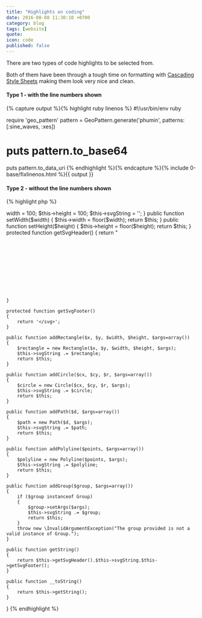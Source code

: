 ```yaml
---
title: "Highlights on coding"
date: 2016-08-08 11:30:10 +0700
category: blog
tags: [website]
quote:
icon: code
published: false
---
```


There are two types of code highlights to be selected from.

Both of them have been through a tough time on formatting with [Cascading Style Sheets] making them look very nice and clean.

#### Type 1 - with the line numbers shown

{% capture output %}{% highlight ruby linenos %}
#!/usr/bin/env ruby

require 'geo_pattern'
pattern = GeoPattern.generate('phumin', patterns: [:sine_waves, :xes])
# puts pattern.to_base64
puts pattern.to_data_uri
{% endhighlight %}{% endcapture %}{% include 0-base/fixlinenos.html %}{{ output }}

#### Type 2 - without the line numbers shown


{% highlight php %}
<?php namespace RedeyeVentures\GeoPattern;

use RedeyeVentures\GeoPattern\SVGElements\Group;
use RedeyeVentures\GeoPattern\SVGElements\Polyline;
use RedeyeVentures\GeoPattern\SVGElements\Rectangle;
use RedeyeVentures\GeoPattern\SVGElements\Circle;
use RedeyeVentures\GeoPattern\SVGElements\Path;

class SVG {

    protected $width;
    protected $height;
    protected $svgString;

    function __construct($options=array())
    {
        $this->width = 100;
        $this->height = 100;
        $this->svgString = '';
    }

    public function setWidth($width)
    {
        $this->width = floor($width);
        return $this;
    }

    public function setHeight($height)
    {
        $this->height = floor($height);
        return $this;
    }

    protected function getSvgHeader()
    {
        return "<?xml version=\"1.0\"?><svg xmlns=\"http://www.w3.org/2000/svg\" width=\"{$this->width}\" height=\"{$this->height}\">";
    }

    protected function getSvgFooter()
    {
        return '</svg>';
    }

    public function addRectangle($x, $y, $width, $height, $args=array())
    {
        $rectangle = new Rectangle($x, $y, $width, $height, $args);
        $this->svgString .= $rectangle;
        return $this;
    }

    public function addCircle($cx, $cy, $r, $args=array())
    {
        $circle = new Circle($cx, $cy, $r, $args);
        $this->svgString .= $circle;
        return $this;
    }

    public function addPath($d, $args=array())
    {
        $path = new Path($d, $args);
        $this->svgString .= $path;
        return $this;
    }

    public function addPolyline($points, $args=array())
    {
        $polyline = new Polyline($points, $args);
        $this->svgString .= $polyline;
        return $this;
    }

    public function addGroup($group, $args=array())
    {
        if ($group instanceof Group)
        {
            $group->setArgs($args);
            $this->svgString .= $group;
            return $this;
        }
        throw new \InvalidArgumentException("The group provided is not a valid instance of Group.");
    }

    public function getString()
    {
        return $this->getSvgHeader().$this->svgString.$this->getSvgFooter();
    }

    public function __toString()
    {
        return $this->getString();
    }


}
{% endhighlight %}

[Cascading Style Sheets]: http://www.w3.org/Style/CSS/
